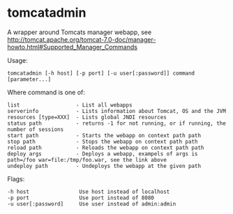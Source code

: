tomcatadmin
===========

A wrapper around Tomcats manager webapp, see http://tomcat.apache.org/tomcat-7.0-doc/manager-howto.html#Supported_Manager_Commands 

Usage:

	tomcatadmin [-h host] [-p port] [-u user[:password]] command [parameter...]

Where command is one of:

    list                  - List all webapps
    serverinfo            - Lists information about Tomcat, OS and the JVM
    resources [type=XXX]  - Lists global JNDI resources
    status path           - returns -1 for not running, or if running, the number of sessions
    start path            - Starts the webapp on context path path
    stop path             - Stops the webapp on context path path
    reload path           - Reloads the webapp on context path path
    deploy args           - Deploys a webapp, exampels of args is path=/foo war=file:/tmp/foo.war, see the link above
    undeploy path         - Undeploys the webapp at the given path

Flags:

    -h host                Use host instead of localhost
    -p port                Use port instead of 8080
    -u user[:password]     Use user instead of admin:admin
 
